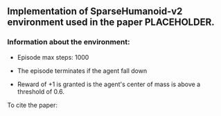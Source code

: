 
## Implementation of __**SparseHumanoid-v2**__ environment used in the paper PLACEHOLDER.

### Information about the environment:

* Episode max steps: 1000

* The episode terminates if the agent fall down 

* Reward of +1 is granted is the agent's center of mass is above a threshold of 0.6.


To cite the paper:
